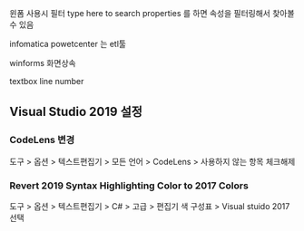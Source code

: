 윈폼 사용시 필터 type here to search properties 를 하면 속성을 필터링해서 찾아볼 수 있음


infomatica powetcenter 는 etl툴

winforms 화면상속

textbox line number

##  Visual Studio 2019 설정
### CodeLens 변경
도구 > 옵션 > 텍스트편집기 > 모든 언어 > CodeLens > 사용하지 않는 항목 체크해제

### Revert 2019 Syntax Highlighting Color to 2017 Colors

도구 > 옵션 > 텍스트편집기 > C# > 고급 > 편집기 색 구성표 > Visual stuido 2017 선택
